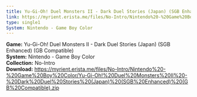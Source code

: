 ```yaml
---
title: Yu-Gi-Oh! Duel Monsters II - Dark Duel Stories (Japan) (SGB Enhanced) (GB Compatible)
link: https://myrient.erista.me/files/No-Intro/Nintendo%20-%20Game%20Boy%20Color/Yu-Gi-Oh!%20Duel%20Monsters%20II%20-%20Dark%20Duel%20Stories%20(Japan)%20(SGB%20Enhanced)%20(GB%20Compatible).zip
type: single1
System: Nintendo - Game Boy Color
---
```

<b>Game:</b> Yu-Gi-Oh! Duel Monsters II - Dark Duel Stories (Japan) (SGB Enhanced) (GB Compatible)<br>
<b>System:</b> Nintendo - Game Boy Color<br>
<b>Collection:</b> No-Intro<br>
<b>Download:</b> https://myrient.erista.me/files/No-Intro/Nintendo%20-%20Game%20Boy%20Color/Yu-Gi-Oh!%20Duel%20Monsters%20II%20-%20Dark%20Duel%20Stories%20(Japan)%20(SGB%20Enhanced)%20(GB%20Compatible).zip